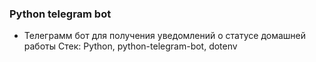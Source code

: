 ### Python telegram bot
- Телеграмм бот для получения уведомлений о статусе домашней работы
Стек: Python, python-telegram-bot, dotenv
